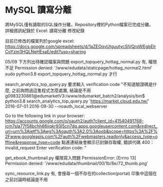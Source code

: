 # MySQL 讀寫分離

將MySQL僅有讀取的SQL操作分離，Repository裡的Python檔案已完成分離。
詳細資訊紀錄於 Excel: 讀寫分離 修改紀錄

目前已修改的檔案列於google excel: https://docs.google.com/spreadsheets/d/1aZEOqvUtguutycSlVQrpWEgbElrCoYzm3HQLNeHEsaE/edit?usp=sharing

05/09 下方列出待確認檔案與問題
export_topquery_hottag_normal.py	有, 權限不足	Permission denied: '/www/edudata/staticpage/hottag_normal2.html'	sudo python3.8 export_topquery_hottag_normal.py 才行

search_analytics_top_query.py	要求輸入 verification code	"不知道驗證碼是什麼, 之前詢問過這隻程式怎麼處置, 結論是不用
g0983230881@edumarketV3:/www/edumarket_batch2/analysis/bin$ python3.8 search_analytics_top_query.py 'https://market.cloud.edu.tw/' 2016-07-01 2016-09-30 --noauth_local_webserver

Go to the following link in your browser:
    https://accounts.google.com/o/oauth2/auth?client_id=41540491768-jcm7sla77f58bchh86jiqkr93l5cn7dq.apps.googleusercontent.com&redirect_uri=urn%3Aietf%3Awg%3Aoauth%3A2.0%3Aoob&scope=https%3A%2F%2Fwww.googleapis.com%2Fauth%2Fwebmasters.readonly&access_type=offline&response_type=code
點進連結後會顯示已封鎖存取權, 錯誤代碼 400： invalid_request
Enter verification code: "

get_ebook_thumbnail.py	權限寫入問題	PermissionError: [Errno 13] Permission denied: '/www/edudata/thumbnail/00/1b/8e/72_thumb.png'

sync_resource_link.py	有, 會搜尋一個不存在的collection(portal)	印象中這個在之前討論時結論是不用
